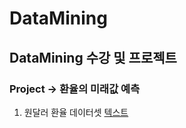 # DataMining

## DataMining 수강 및 프로젝트

### Project -> 환율의 미래값 예측

1. 원달러 환율 데이터셋 
[텍스트](https://spot.wooribank.com/pot/Dream?withyou=FXXRT0011)
